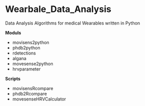 # Wearbale_Data_Analysis
Data Analysis Algorithms for medical Wearables written in Python

**Moduls**

- movisens2python
- phdb2python
- rdetections
- algana
- movesense2python
- hrvparameter


**Scripts**


- movisensRcompare
- phdb2Rcompare
- movesenseHRVCalculator

